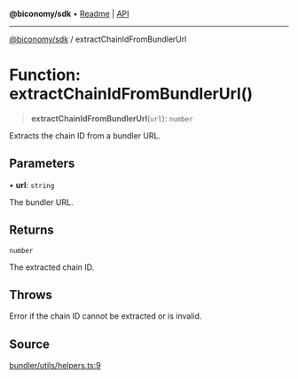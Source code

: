 **@biconomy/sdk** • [Readme](../README.md) \| [API](../globals.md)

***

[@biconomy/sdk](../README.md) / extractChainIdFromBundlerUrl

# Function: extractChainIdFromBundlerUrl()

> **extractChainIdFromBundlerUrl**(`url`): `number`

Extracts the chain ID from a bundler URL.

## Parameters

• **url**: `string`

The bundler URL.

## Returns

`number`

The extracted chain ID.

## Throws

Error if the chain ID cannot be extracted or is invalid.

## Source

[bundler/utils/helpers.ts:9](https://github.com/bcnmy/sdk/blob/main/src/bundler/utils/helpers.ts#L9)
